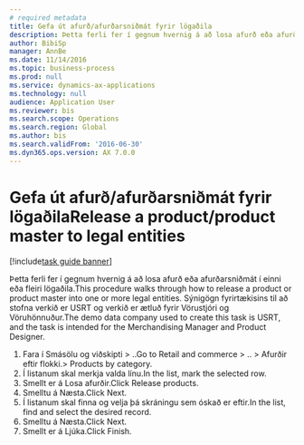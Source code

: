 ```yaml
--- 
# required metadata 
title: Gefa út afurð/afurðarsniðmát fyrir lögaðila
description: Þetta ferli fer í gegnum hvernig á að losa afurð eða afurðarsniðmát í einni eða fleiri lögaðila.
author: BibiSp
manager: AnnBe
ms.date: 11/14/2016
ms.topic: business-process
ms.prod: null
ms.service: dynamics-ax-applications
ms.technology: null
audience: Application User
ms.reviewer: bis
ms.search.scope: Operations
ms.search.region: Global
ms.author: bis
ms.search.validFrom: '2016-06-30'
ms.dyn365.ops.version: AX 7.0.0
---
```

# <a name="release-a-productproduct-master-to-legal-entities"></a><span data-ttu-id="93f59-103">Gefa út afurð/afurðarsniðmát fyrir lögaðila</span><span class="sxs-lookup"><span data-stu-id="93f59-103">Release a product/product master to legal entities</span></span>

[!include[task guide banner](../../includes/task-guide-banner.md)]

<span data-ttu-id="93f59-104">Þetta ferli fer í gegnum hvernig á að losa afurð eða afurðarsniðmát í einni eða fleiri lögaðila.</span><span class="sxs-lookup"><span data-stu-id="93f59-104">This procedure walks through how to release a product or product master into one or more legal entities.</span></span> <span data-ttu-id="93f59-105">Sýnigögn fyrirtækisins til að stofna verkið er USRT og verkið er ætluð fyrir Vörustjóri og Vöruhönnuður.</span><span class="sxs-lookup"><span data-stu-id="93f59-105">The demo data company used to create this task is USRT, and the task is intended for the Merchandising Manager and Product Designer.</span></span>

1. <span data-ttu-id="93f59-106">Fara í Smásölu og viðskipti > ..</span><span class="sxs-lookup"><span data-stu-id="93f59-106">Go to Retail and commerce > ..</span></span> <span data-ttu-id="93f59-107">> Afurðir eftir flokki.</span><span class="sxs-lookup"><span data-stu-id="93f59-107">> Products by category.</span></span>
2. <span data-ttu-id="93f59-108">Í listanum skal merkja valda línu.</span><span class="sxs-lookup"><span data-stu-id="93f59-108">In the list, mark the selected row.</span></span>
3. <span data-ttu-id="93f59-109">Smellt er á Losa afurðir.</span><span class="sxs-lookup"><span data-stu-id="93f59-109">Click Release products.</span></span>
4. <span data-ttu-id="93f59-110">Smelltu á Næsta.</span><span class="sxs-lookup"><span data-stu-id="93f59-110">Click Next.</span></span>
5. <span data-ttu-id="93f59-111">Í listanum skal finna og velja þá skráningu sem óskað er eftir.</span><span class="sxs-lookup"><span data-stu-id="93f59-111">In the list, find and select the desired record.</span></span>
6. <span data-ttu-id="93f59-112">Smelltu á Næsta.</span><span class="sxs-lookup"><span data-stu-id="93f59-112">Click Next.</span></span>
7. <span data-ttu-id="93f59-113">Smellt er á Ljúka.</span><span class="sxs-lookup"><span data-stu-id="93f59-113">Click Finish.</span></span>


